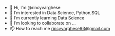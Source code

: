 - 👋 Hi, I’m @rincyvarghese
- 👀 I’m interested in Data Science, Python,SQL
- 🌱 I’m currently learning Data Science
- 💞️ I’m looking to collaborate on ...
- 📫 How to reach me rincyvarghese93@gmail.com 

<!---
rincyvarghese/rincyvarghese is a ✨ special ✨ repository because its `README.md` (this file) appears on your GitHub profile.
You can click the Preview link to take a look at your changes.
--->
